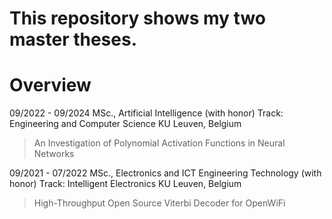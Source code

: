 # This repository shows my two master theses.
# Overview
09/2022 - 09/2024	MSc., Artificial Intelligence (with honor)
Track: Engineering and Computer Science	KU Leuven, Belgium
> An Investigation of Polynomial Activation Functions in Neural Networks

09/2021 - 07/2022	MSc., Electronics and ICT Engineering Technology (with honor)
Track: Intelligent Electronics	KU Leuven, Belgium
> High-Throughput Open Source Viterbi Decoder for OpenWiFi
